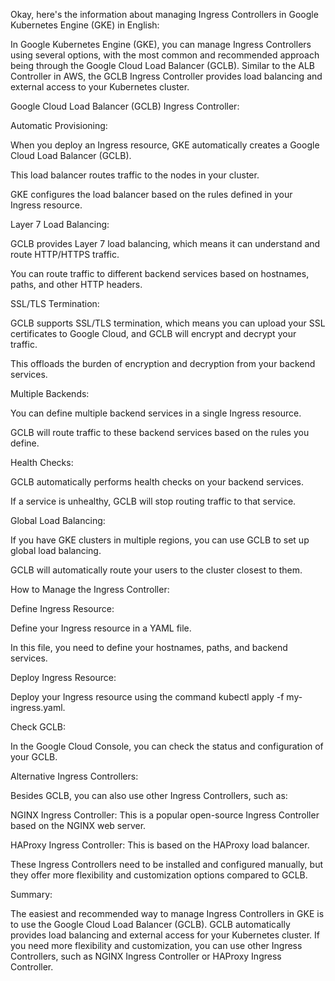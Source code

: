 Okay, here's the information about managing Ingress Controllers in Google Kubernetes Engine (GKE) in English:

In Google Kubernetes Engine (GKE), you can manage Ingress Controllers using several options, with the most common and recommended approach being through the Google Cloud Load Balancer (GCLB). Similar to the ALB Controller in AWS, the GCLB Ingress Controller provides load balancing and external access to your Kubernetes cluster.

Google Cloud Load Balancer (GCLB) Ingress Controller:

Automatic Provisioning:

When you deploy an Ingress resource, GKE automatically creates a Google Cloud Load Balancer (GCLB).

This load balancer routes traffic to the nodes in your cluster.

GKE configures the load balancer based on the rules defined in your Ingress resource.

Layer 7 Load Balancing:

GCLB provides Layer 7 load balancing, which means it can understand and route HTTP/HTTPS traffic.

You can route traffic to different backend services based on hostnames, paths, and other HTTP headers.

SSL/TLS Termination:

GCLB supports SSL/TLS termination, which means you can upload your SSL certificates to Google Cloud, and GCLB will encrypt and decrypt your traffic.

This offloads the burden of encryption and decryption from your backend services.

Multiple Backends:

You can define multiple backend services in a single Ingress resource.

GCLB will route traffic to these backend services based on the rules you define.

Health Checks:

GCLB automatically performs health checks on your backend services.

If a service is unhealthy, GCLB will stop routing traffic to that service.

Global Load Balancing:

If you have GKE clusters in multiple regions, you can use GCLB to set up global load balancing.

GCLB will automatically route your users to the cluster closest to them.

How to Manage the Ingress Controller:

Define Ingress Resource:

Define your Ingress resource in a YAML file.

In this file, you need to define your hostnames, paths, and backend services.

Deploy Ingress Resource:

Deploy your Ingress resource using the command kubectl apply -f my-ingress.yaml.

Check GCLB:

In the Google Cloud Console, you can check the status and configuration of your GCLB.

Alternative Ingress Controllers:

Besides GCLB, you can also use other Ingress Controllers, such as:

NGINX Ingress Controller: This is a popular open-source Ingress Controller based on the NGINX web server.

HAProxy Ingress Controller: This is based on the HAProxy load balancer.

These Ingress Controllers need to be installed and configured manually, but they offer more flexibility and customization options compared to GCLB.

Summary:

The easiest and recommended way to manage Ingress Controllers in GKE is to use the Google Cloud Load Balancer (GCLB). GCLB automatically provides load balancing and external access for your Kubernetes cluster. If you need more flexibility and customization, you can use other Ingress Controllers, such as NGINX Ingress Controller or HAProxy Ingress Controller.
